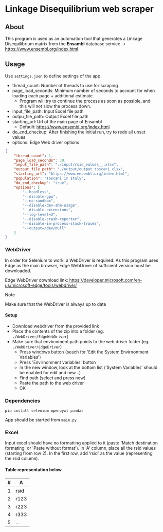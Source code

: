 # Linkage Disequilibrium web scraper

## About

This program is used as an automation tool that generates a Linkage Disequilibrium matrix from the **Ensambl** database service -> https://www.ensembl.org/index.html

## Usage

Use `settings.json` to define settings of the app.

- thread_count: Number of threads to use for scraping
- page_load_seconds: Minimum number of seconds to account for when loading each page + additional estimate.
    - Program will try to continue the process as soon as possible, and this will not slow the process down.
- input_file_path: Input Excel file path
- outpu_file_path: Output Excel file path
- starting_url: Url of the main page of Ensambl
    - Default: https://www.ensembl.org/index.html
- do_end_checkup: After finishing the initial run, try to redo all unset values
- options: Edge Web driver options

```json
{
    "thread_count": 1,
    "page_load_seconds": 30,
    "input_file_path": "./input/rsid_values__.xlsx",
    "output_file_path": "./output/output_toscani.xlsx",
    "starting_url": "https://www.ensembl.org/index.html",
    "population": "Toscani in Italy",
    "do_end_checkup": "true",
    "options": [
        "--headless",
        "--disable-gpu",
        "--no-sandbox",
        "--disable-dev-shm-usage",
        "--disable-extensions",
        "--log-level=3",
        "--disable-crash-reporter",
        "--disable-in-process-stack-traces",
        "--output=/dev/null"
    ]
}
```



### WebDriver

In order for Selenium to work, a WebDriver is required. As this program uses Edge as the main browser, Edge WebDriver of sufficient version must be downloaded.

Edge WebDriver download link: https://developer.microsoft.com/en-us/microsoft-edge/tools/webdriver/

> [!NOTE]
> Make sure that the WebDriver is always up to date

#### Setup

- Download webdriver from the provided link
- Place the contents of the zip into a folder (eg. `./WebDriver/EdgeWebDriver`)
- Make sure that environment path points to the web driver folder (eg. `./WebDriver/EdgeDriver`)
    - Press windows button (seach for 'Edit the System Envirnonment Variables')
    - Press 'Envirnomnent variables' button
    - In the new window, look at the bottom list ('System Variables' should be enabled for edit and new...)
    - Find path (select and press new)
    - Paste the path to the web driver
    - OK


### Dependencies

`pip install selenium openpyxl pandas`

App should be started from `main.py`

### Excel

Input excel should have no formatting applied to it (paste 'Match destination formating' or 'Paste without format'). In 'A' column, place all the rsid values (starting from row 2). In the first row, add 'rsid' as the value (representing the rsid column).

#### Table representation below

|#| A |
| -- | -- |
|1| rsid |
|2| r123 |
|3| r223 |
|4| r333 |
|5| ... |
